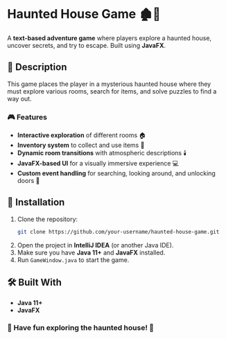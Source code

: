 # Haunted House Game 🏚️👻

A **text-based adventure game** where players explore a haunted house, uncover secrets, and try to escape. Built using **JavaFX**.

## 📜 Description
This game places the player in a mysterious haunted house where they must explore various rooms, search for items, and solve puzzles to find a way out.

### 🎮 Features
- **Interactive exploration** of different rooms 🏠
- **Inventory system** to collect and use items 🎒
- **Dynamic room transitions** with atmospheric descriptions 🕯️
- **JavaFX-based UI** for a visually immersive experience 💻
- **Custom event handling** for searching, looking around, and unlocking doors 🚪

## 🚀 Installation
1. Clone the repository:
   ```sh
   git clone https://github.com/your-username/haunted-house-game.git
   ```
2. Open the project in **IntelliJ IDEA** (or another Java IDE).
3. Make sure you have **Java 11+** and **JavaFX** installed.
4. Run `GameWindow.java` to start the game.

## 🛠️ Built With
- **Java 11+**
- **JavaFX**


### 👻 Have fun exploring the haunted house! 👀
